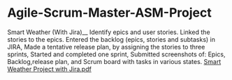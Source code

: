 # Agile-Scrum-Master-ASM-Project
Smart Weather (With Jira)__
Identify epics and user stories. Linked the stories to the epics.
Entered the backlog (epics, stories and subtasks) in JIRA,
Made a tentative release plan, by assigning the stories to three sprints,
Started and completed one sprint,
Submitted screenshots of: Epics, Backlog,release plan, and Scrum board with tasks in various states.
[Smart Weather Project with Jira.pdf](https://github.com/user-attachments/files/19567984/Smart.Weather.Project.with.Jira.pdf)
